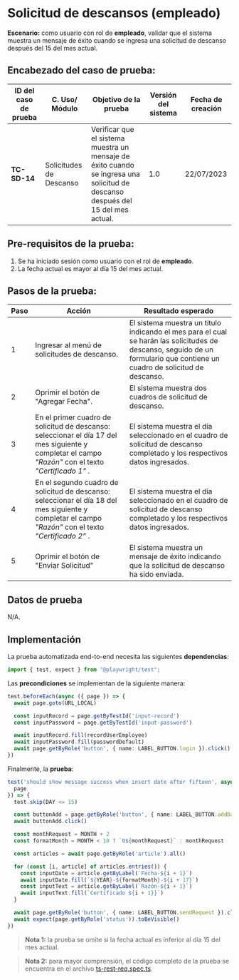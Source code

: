 # Solicitud de descansos (empleado)

**Escenario:** como usuario con rol de **empleado**, validar que el sistema muestra un mensaje de éxito cuando se ingresa una solicitud de descanso después del 15 del mes actual.

## Encabezado del caso de prueba:

| ID del caso de prueba | C. Uso/ Módulo | Objetivo de la prueba                                                                        | Versión del sistema | Fecha de creación |
| --------------------- | -------------- | -------------------------------------------------------------------------------------------- | ------------------- | ----------------- |
| **TC-SD-14**          | Solicitudes de Descanso | Verificar que el sistema muestra un mensaje de éxito cuando se ingresa una solicitud de descanso después del 15 del mes actual. | 1.0                 | 22/07/2023        |

## Pre-requisitos de la prueba:

1. Se ha iniciado sesión como usuario con el rol de **empleado**.
2. La fecha actual es mayor al día 15 del mes actual.

## Pasos de la prueba:

| Paso | Acción                                                                 | Resultado esperado                                                                                                                                                               |
| ---- | ---------------------------------------------------------------------- | -------------------------------------------------------------------------------------------------------------------------------------------------------------------------------- |
| 1 | Ingresar al menú de solicitudes de descanso. | El sistema muestra un titulo indicando el mes para el cual se harán las solicitudes de descanso, seguido de un formulario que contiene un cuadro de solicitud de descanso. |
| 2 | Oprimir el botón de "Agregar Fecha". | El sistema muestra dos cuadros de solicitud de descanso. |
| 3 | En el primer cuadro de solicitud de descanso: seleccionar el día 17 del mes siguiente y completar el campo _"Razón"_ con el texto _"Certificado 1"_ . | El sistema muestra el día seleccionado en el cuadro de solicitud de descanso completado y los respectivos datos ingresados. |
| 4 | En el segundo cuadro de solicitud de descanso: seleccionar el día 18 del mes siguiente y completar el campo _"Razón"_ con el texto _"Certificado 2"_ . | El sistema muestra el día seleccionado en el cuadro de solicitud de descanso completado y los respectivos datos ingresados. |
| 5 | Oprimir el botón de "Enviar Solicitud" | El sistema muestra un mensaje de éxito indicando que la solicitud de descanso ha sido enviada. |



## Datos de prueba

N/A.

## Implementación

La prueba automatizada end-to-end necesita las siguientes **dependencias**:

```typescript
import { test, expect } from "@playwright/test";
```

Las **precondiciones** se implementan de la siguiente manera:

```typescript
test.beforeEach(async ({ page }) => {
  await page.goto(URL_LOCAL)

  const inputRecord = page.getByTestId('input-record')
  const inputPassword = page.getByTestId('input-password')

  await inputRecord.fill(recordUserEmployee)
  await inputPassword.fill(passwordDefault)
  await page.getByRole('button', { name: LABEL_BUTTON.login }).click()
})
```

Finalmente, la **prueba**:

```typescript
test('should show message success when insert date after fifteen', async ({
  page
}) => {
  test.skip(DAY <= 15)

  const buttonAdd = page.getByRole('button', { name: LABEL_BUTTON.addDate })
  await buttonAdd.click()

  const monthRequest = MONTH + 2
  const formatMonth = MONTH < 10 ? `0${monthRequest}` : monthRequest

  const articles = await page.getByRole('article').all()

  for (const [i, article] of articles.entries()) {
    const inputDate = article.getByLabel(`Fecha-${i + 1}`)
    await inputDate.fill(`${YEAR}-${formatMonth}-${i + 17}`)
    const inputText = article.getByLabel(`Razón-${i + 1}`)
    await inputText.fill(`Certificado ${i + 1}}`)
  }

  await page.getByRole('button', { name: LABEL_BUTTON.sendRequest }).click()
  await expect(page.getByRole('status')).toBeVisible()
})
```

> **Nota 1:** la prueba se omite si la fecha actual es inferior al día 15 del mes actual.

> **Nota 2:** para mayor comprensión, el código completo de la prueba se encuentra en el archivo [ts-rest-req.spec.ts](/e2e/menu_employee/ts-rest-req.spec.ts).